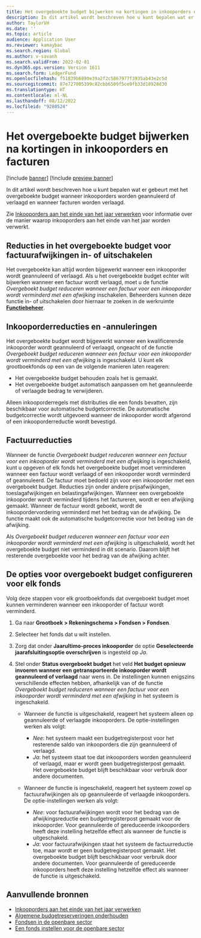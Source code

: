```yaml
---
title: Het overgeboekte budget bijwerken na kortingen in inkooporders en facturen
description: In dit artikel wordt beschreven hoe u kunt bepalen wat er gebeurt met het overgeboekte budget wanneer inkooporders worden geannuleerd of verlaagd en wanneer facturen worden verlaagd.
author: TaylorVH
ms.date: ''
ms.topic: article
audience: Application User
ms.reviewer: kamaybac
ms.search.region: Global
ms.author: v-savanh
ms.search.validFrom: 2022-02-01
ms.dyn365.ops.version: Version 1611
ms.search.form: LedgerFund
ms.openlocfilehash: f51839b6890e39a2f2c5867977f3935ab43e2c5d
ms.sourcegitcommit: 87e727005399c82cbb6509f5ce9fb33d18928d30
ms.translationtype: HT
ms.contentlocale: nl-NL
ms.lasthandoff: 08/12/2022
ms.locfileid: "9280524"
---
```

# <a name="update-the-carry-forward-budget-after-reductions-in-purchase-orders-and-invoices"></a>Het overgeboekte budget bijwerken na kortingen in inkooporders en facturen

[!include [banner](../includes/banner.md)]
[!include [preview banner](../includes/preview-banner.md)]

In dit artikel wordt beschreven hoe u kunt bepalen wat er gebeurt met het overgeboekte budget wanneer inkooporders worden geannuleerd of verlaagd en wanneer facturen worden verlaagd.

Zie [Inkooporders aan het einde van het jaar verwerken](/dynamicsax-2012/appuser-itpro/process-purchase-orders-at-year-end) voor informatie over de manier waarop inkooporders aan het einde van het jaar worden verwerkt.

## <a name="turn-carry-forward-budget-reductions-for-invoice-variances-on-or-off"></a>Reducties in het overgeboekte budget voor factuurafwijkingen in- of uitschakelen

Het overgeboekte kan altijd worden bijgewerkt wanneer een inkooporder wordt geannuleerd of verlaagd. Als u het overgeboekte budget echter wilt bijwerken wanneer een factuur wordt verlaagd, moet u de functie *Overgeboekt budget reduceren wanneer een factuur voor een inkooporder wordt verminderd met een afwijking* inschakelen. Beheerders kunnen deze functie in- of uitschakelen door hiernaar te zoeken in de werkruimte **[Functiebeheer](../../fin-ops-core/fin-ops/get-started/feature-management/feature-management-overview.md)**.

## <a name="purchase-order-reductions-and-cancellations"></a>Inkooporderreducties en -annuleringen

Het overgeboekte budget wordt bijgewerkt wanneer een kwalificerende inkooporder wordt geannuleerd of verlaagd, ongeacht of de functie *Overgeboekt budget reduceren wanneer een factuur voor een inkooporder wordt verminderd met een afwijking* is ingeschakeld. U kunt elk grootboekfonds op een van de volgende manieren laten reageren:

- Het overgeboekte budget behouden zoals het is gemaakt.
- Het overgeboekte budget automatisch aanpassen om het geannuleerde of verlaagde bedrag te verwijderen.

Alleen inkooporderregels met distributies die een fonds bevatten, zijn beschikbaar voor automatische budgetcorrectie. De automatische budgetcorrectie wordt uitgevoerd wanneer de inkooporder wordt afgerond of een inkooporderreductie wordt bevestigd.

## <a name="invoice-reductions"></a>Factuurreducties

Wanneer de functie *Overgeboekt budget reduceren wanneer een factuur voor een inkooporder wordt verminderd met een afwijking* is ingeschakeld, kunt u opgeven of elk fonds het overgeboekte budget moet verminderen wanneer een factuur wordt verlaagd of een inkooporder wordt verminderd of geannuleerd. De factuur moet bedoeld zijn voor een inkooporder met een overgeboekt budget. Reducties zijn onder andere prijsafwijkingen, toeslagafwijkingen en belastingafwijkingen. Wanneer een overgeboekte inkooporder wordt verminderd tijdens het factureren, wordt er een afwijking gemaakt. Wanneer de factuur wordt geboekt, wordt de inkoopordervordering verminderd met het bedrag van de afwijking. De functie maakt ook de automatische budgetcorrectie voor het bedrag van de afwijking.

Als *Overgeboekt budget reduceren wanneer een factuur voor een inkooporder wordt verminderd met een afwijking* is uitgeschakeld, wordt het overgeboekte budget niet verminderd in dit scenario. Daarom blijft het resterende overgeboekte voor het bedrag van de afwijking achter.

## <a name="configure-the-carry-forward-budget-options-for-each-fund"></a>De opties voor overgeboekt budget configureren voor elk fonds

Volg deze stappen voor elk grootboekfonds dat overgeboekt budget moet kunnen verminderen wanneer een inkooporder of factuur wordt verminderd.

1. Ga naar **Grootboek \> Rekeningschema \> Fondsen \> Fondsen**.
1. Selecteer het fonds dat u wilt instellen.
1. Zorg dat onder **Jaarultimo-proces inkooporder** de optie **Geselecteerde jaarafsluitingsoptie overschrijven** is ingesteld op *Ja*.
1. Stel onder **Status overgeboekt budget** het veld **Het budget opnieuw invoeren wanneer een getransporteerde inkooporder wordt geannuleerd of verlaagd** naar wens in. De instellingen kunnen enigszins verschillende effecten hebben, afhankelijk van of de functie *Overgeboekt budget reduceren wanneer een factuur voor een inkooporder wordt verminderd met een afwijking* in het systeem is ingeschakeld.

    - Wanneer de functie is uitgeschakeld, reageert het systeem alleen op geannuleerde of verlaagde inkooporders. De optie-instellingen werken als volgt:

        - *Nee*: het systeem maakt een budgetregisterpost voor het resterende saldo van inkooporders die zijn geannuleerd of verlaagd.
        - *Ja*: het systeem staat toe dat inkooporders worden geannuleerd of verlaagd, maar er wordt geen budgetregisterpost gemaakt. Het overgeboekte budget blijft beschikbaar voor verbruik door andere documenten.

    - Wanneer de functie is ingeschakeld, reageert het systeem zowel op factuurafwijkingen als op geannuleerde of verlaagde inkooporders. De optie-instellingen werken als volgt:

        - *Nee*: voor factuurafwijkingen wordt voor het bedrag van de afwijkingsreductie een budgetregisterpost gemaakt voor de inkooporder. Voor geannuleerde of gereduceerde inkooporders heeft deze instelling hetzelfde effect als wanneer de functie is uitgeschakeld.
        - *Ja*: voor factuurafwijkingen staat het systeem de factuurreductie toe, maar wordt er geen budgetregisterpost gemaakt. Het overgeboekte budget blijft beschikbaar voor verbruik door andere documenten. Voor geannuleerde of gereduceerde inkooporders heeft deze instelling hetzelfde effect als wanneer de functie is uitgeschakeld.

## <a name="additional-resources"></a>Aanvullende bronnen

- [Inkooporders aan het einde van het jaar verwerken](/dynamicsax-2012/appuser-itpro/process-purchase-orders-at-year-end)
- [Algemene budgetreserveringen onderhouden](general-budget-reservation-tasks.md)
- [Fondsen in de openbare sector](funds-public-sector.md)
- [Een fonds instellen voor de openbare sector](tasks/set-up-fund-public-sector.md)
